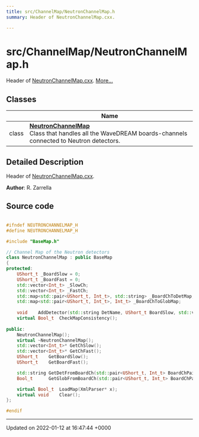 ```yaml
---
title: src/ChannelMap/NeutronChannelMap.h
summary: Header of NeutronChannelMap.cxx. 

---
```


# src/ChannelMap/NeutronChannelMap.h

Header of [NeutronChannelMap.cxx](/Files/NeutronChannelMap_8cxx.md#file-neutronchannelmap.cxx).  [More...](#detailed-description)

## Classes

|                | Name           |
| -------------- | -------------- |
| class | **[NeutronChannelMap](/Classes/classNeutronChannelMap.md)** <br>Class that handles all the WaveDREAM boards-channels connected to Neutron detectors.  |

## Detailed Description

Header of [NeutronChannelMap.cxx](/Files/NeutronChannelMap_8cxx.md#file-neutronchannelmap.cxx). 

**Author**: R. Zarrella 



## Source code

```cpp

#ifndef NEUTRONCHANNELMAP_H
#define NEUTRONCHANNELMAP_H

#include "BaseMap.h"

// Channel Map of the Neutron detectors
class NeutronChannelMap : public BaseMap
{
protected:
    UShort_t _BoardSlow = 0;                                                
    UShort_t _BoardFast = 0;                                                
    std::vector<Int_t> _SlowCh;                                             
    std::vector<Int_t> _FastCh;                                             
    std::map<std::pair<UShort_t, Int_t>, std::string> _BoardChToDetMap;     
    std::map<std::pair<UShort_t, Int_t>, Int_t> _BoardChToGlobMap;          
    
    void    AddDetector(std::string DetName, UShort_t BoardSlow, std::vector<Int_t> ChSlow, std::vector<Int_t> GlobSlow, UShort_t BoardFast, std::vector<Int_t> ChFast, std::vector<Int_t> GlobFast);
    virtual Bool_t  CheckMapConsistency();
    
public:
    NeutronChannelMap();
    virtual ~NeutronChannelMap();
    std::vector<Int_t>* GetChSlow();
    std::vector<Int_t>* GetChFast();
    UShort_t    GetBoardSlow();
    UShort_t    GetBoardFast();

    std::string GetDetFromBoardCh(std::pair<UShort_t, Int_t> BoardChPair);
    Bool_t      GetGlobFromBoardCh(std::pair<UShort_t, Int_t> BoardChPair, Int_t* globCh);

    virtual Bool_t  LoadMap(XmlParser* x);
    virtual void    Clear();
};

#endif
```


-------------------------------

Updated on 2022-01-12 at 16:47:44 +0000
